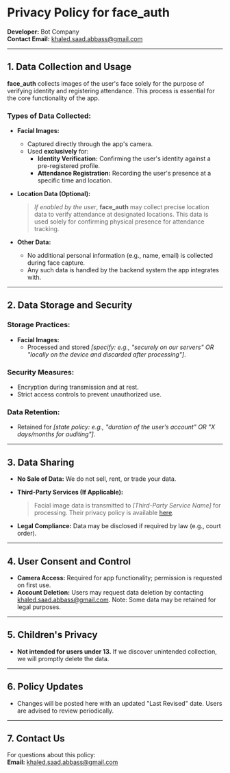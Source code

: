 # Privacy Policy for **face_auth**  
**Developer:** Bot Company  
**Contact Email:** [khaled.saad.abbass@gmail.com](mailto:khaled.saad.abbass@gmail.com)  

---

## 1. Data Collection and Usage  
**face_auth** collects images of the user's face solely for the purpose of verifying identity and registering attendance. This process is essential for the core functionality of the app.  

### Types of Data Collected:  
- **Facial Images:**  
  - Captured directly through the app's camera.  
  - Used **exclusively** for:  
    - **Identity Verification:** Confirming the user's identity against a pre-registered profile.  
    - **Attendance Registration:** Recording the user's presence at a specific time and location.  

- **Location Data (Optional):**  
  > *If enabled by the user*, **face_auth** may collect precise location data to verify attendance at designated locations. This data is used solely for confirming physical presence for attendance tracking.  

- **Other Data:**  
  - No additional personal information (e.g., name, email) is collected during face capture.  
  - Any such data is handled by the backend system the app integrates with.  

---

## 2. Data Storage and Security  
### Storage Practices:  
- **Facial Images:**  
  - Processed and stored *[specify: e.g., "securely on our servers" OR "locally on the device and discarded after processing"]*.  

### Security Measures:  
- Encryption during transmission and at rest.  
- Strict access controls to prevent unauthorized use.  

### Data Retention:  
- Retained for *[state policy: e.g., "duration of the user’s account" OR "X days/months for auditing"]*.  

---

## 3. Data Sharing  
- **No Sale of Data:** We do not sell, rent, or trade your data.  
- **Third-Party Services (If Applicable):**  
  > Facial image data is transmitted to *[Third-Party Service Name]* for processing. Their privacy policy is available [here](https://example.com).  

- **Legal Compliance:** Data may be disclosed if required by law (e.g., court order).  

---

## 4. User Consent and Control  
- **Camera Access:** Required for app functionality; permission is requested on first use.  
- **Account Deletion:** Users may request data deletion by contacting [khaled.saad.abbass@gmail.com](mailto:khaled.saad.abbass@gmail.com). Note: Some data may be retained for legal purposes.  

---

## 5. Children's Privacy  
- **Not intended for users under 13.** If we discover unintended collection, we will promptly delete the data.  

---

## 6. Policy Updates  
- Changes will be posted here with an updated "Last Revised" date. Users are advised to review periodically.  

---

## 7. Contact Us  
For questions about this policy:  
**Email:** [khaled.saad.abbass@gmail.com](mailto:khaled.saad.abbass@gmail.com)  
